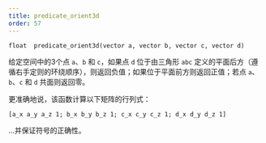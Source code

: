 ```yaml
---
title: predicate_orient3d
order: 57
---
```

`float  predicate_orient3d(vector a, vector b, vector c, vector d)`

给定空间中的3个点 `a`、`b` 和 `c`，如果点 `d` 位于由三角形 `abc` 定义的平面后方（遵循右手定则的环绕顺序），则返回负值；如果位于平面前方则返回正值；若点 `a`、`b`、`c` 和 `d` 共面则返回零。

更准确地说，该函数计算以下矩阵的行列式：

```vex
[a_x a_y a_z 1; b_x b_y b_z 1; c_x c_y c_z 1; d_x d_y d_z 1]
```

...并保证符号的正确性。